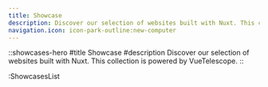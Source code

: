 ```yaml
---
title: Showcase
description: Discover our selection of websites built with Nuxt. This collection is powered by VueTelescope.
navigation.icon: icon-park-outline:new-computer
---
```


::showcases-hero
#title
Showcase
#description
Discover our selection of websites built with Nuxt. This collection is powered by VueTelescope.
::

:ShowcasesList
